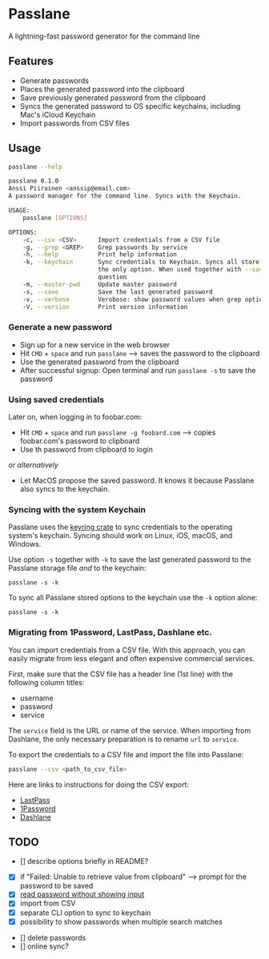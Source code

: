 # Passlane

A lightning-fast password generator for the command line

## Features

- Generate passwords
- Places the generated password into the clipboard
- Save previously generated password from the clipboard
- Syncs the generated password to OS specific keychains, including Mac's iCloud Keychain
- Import passwords from CSV files

## Usage

```bash
passlane --help

passlane 0.1.0
Anssi Piirainen <anssip@email.com>
A password manager for the command line. Syncs with the Keychain.

USAGE:
    passlane [OPTIONS]

OPTIONS:
    -c, --csv <CSV>      Import credentials from a CSV file
    -g, --grep <GREP>    Grep passwords by service
    -h, --help           Print help information
    -k, --keychain       Sync credentials to Keychain. Syncs all store credentials when specified as
                         the only option. When used together with --save, syncs only the password in
                         question
    -m, --master-pwd     Update master password
    -s, --save           Save the last generated password
    -v, --verbose        Verobose: show password values when grep option finds several matches
    -V, --version        Print version information
```

### Generate a new password

- Sign up for a new service in the web browser
- Hit `CMD` + `space` and run `passlane` --> saves the password to the clipboard
- Use the generated password from the clipboard
- After successful signup: Open terminal and run `passlane -s` to save the password

### Using saved credentials

Later on, when logging in to foobar.com:

- Hit `CMD` + `space` and run `passlane -g foobard.com` --> copies foobar.com's password to clipboard
- Use th password from clipboard to login

_or alternatively_

- Let MacOS propose the saved password. It knows it because Passlane also syncs to the keychain.

### Syncing with the system Keychain

Passlane uses the [keyring crate](https://crates.io/crates/keyring) to sync credentials to the operating system's keychain. Syncing should work on Linux, iOS, macOS, and Windows.

Use option `-s` together with `-k` to save the last generated password to the Passlane storage file _and_ to the keychain:

```
passlane -s -k
```

To sync all Passlane stored options to the keychain use the `-k` option alone:

```
passlane -s -k
```

### Migrating from 1Password, LastPass, Dashlane etc.

You can import credentials from a CSV file. With this approach, you can easily migrate from less elegant and often expensive commercial services.

First, make sure that the CSV file has a header line (1st line) with the following column titles:

- username
- password
- service

The `service` field is the URL or name of the service. When importing from Dashlane, the only necessary preparation is to rename `url` to `service`.

To export the credentials to a CSV file and import the file into Passlane:

```bash
passlane --csv <path_to_csv_file>
```

Here are links to instructions for doing the CSV export:

- [LastPass](https://support.lastpass.com/help/how-do-i-nbsp-export-stored-data-from-lastpass-using-a-generic-csv-file)
- [1Password](https://support.1password.com/export/)
- [Dashlane](https://support.dashlane.com/hc/en-us/articles/202625092-Export-your-passwords-from-Dashlane)

## TODO

- [] describe options briefly in README?
- [x] if "Failed: Unable to retrieve value from clipboard" --> prompt for the password to be saved
- [x] [read password without showing input](https://stackoverflow.com/questions/28924134/how-can-i-get-password-input-without-showing-user-input)
- [x] import from CSV
- [x] separate CLI option to sync to keychain
- [x] possibility to show passwords when multiple search matches
- [] delete passwords
- [] online sync?
